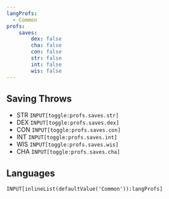```yaml
---
langProfs:
  - Common
profs:
    saves:
        dex: false
        cha: false
        con: false
        str: false
        int: false
        wis: false
---
```


## Saving Throws

- STR `INPUT[toggle:profs.saves.str]`
- DEX `INPUT[toggle:profs.saves.dex]`
- CON `INPUT[toggle:profs.saves.con]`
- INT `INPUT[toggle:profs.saves.int]`
- WIS `INPUT[toggle:profs.saves.wis]`
- CHA `INPUT[toggle:profs.saves.cha]`

## Languages
`INPUT[inlineList(defaultValue('Common')):langProfs]`

